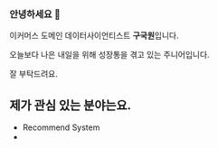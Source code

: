 ### 안녕하세요 👋

이커머스 도메인 데이터사이언티스트 **구국원**입니다.

오늘보다 나은 내일을 위해 성장통을 겪고 있는 주니어입니다.

잘 부탁드려요.

## 제가 관심 있는 분야는요.
- Recommend System
- 
